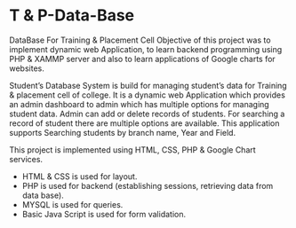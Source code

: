 # T & P-Data-Base

DataBase For Training & Placement Cell
Objective of this project was to implement dynamic web Application, to learn backend programming using PHP & XAMMP server and also to learn applications of Google charts for websites.

Student’s Database System is build for managing student’s data for Training & placement cell of college. It is a dynamic web Application which provides an admin dashboard to admin which has multiple options for managing student data. Admin can add or delete records of students. For searching a record of student there are multiple options are available. This application supports Searching students by branch name, Year and Field.

This project is implemented using HTML, CSS, PHP & Google Chart services.

- HTML & CSS is used for layout.
- PHP is used for backend (establishing sessions, retrieving data from data base).
- MYSQL is used for queries.
- Basic Java Script is used for form validation.
